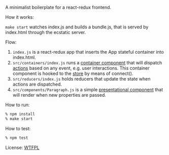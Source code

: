 A minimalist boilerplate for a react-redux frontend.

How it works:

`make start` watches index.js and builds a bundle.js, that is served by index.html through the ecstatic server.

Flow:

1. `index.js` is a react-redux app that inserts the App stateful container into index.html.
2. `src/containers/index.js` runs a [container component](http://redux.js.org/docs/basics/UsageWithReact.html#container-components) that will dispatch [actions](http://redux.js.org/docs/basics/Actions.html) based on any event, e.g. user interactions. This container component is hooked to the [store](http://redux.js.org/docs/basics/Store.html) by means of connect().
3. `src/reducers/index.js` holds reducers that update the state when actions are dispatched.
4. `src/components/Paragraph.js` is a simple [presentational component](http://redux.js.org/docs/basics/UsageWithReact.html) that will render when new properties are passed.

How to run:

```bash
% npm install
% make start
```

How to test:

```bash
% npm test
```

License: [WTFPL](http://www.wtfpl.net/txt/copying/)
